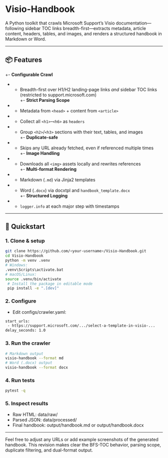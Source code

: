 # Visio-Handbook

A Python toolkit that crawls Microsoft Support’s Visio documentation—following sidebar TOC links breadth-first—extracts metadata, article content, headers, tables, and images, and renders a structured handbook in Markdown or Word.

---

## 📦 Features

+- **Configurable Crawl**  
+  - Breadth-first over H1/H2 landing-page links *and* sidebar TOC links (restricted to support.microsoft.com)  
+- **Strict Parsing Scope**  
+  - Metadata from `<head>` + content from `<article>`  
+  - Collect all `<h1>`–`<h6>` as `headers`  
+  - Group `<h2>`/`<h3>` sections with their text, tables, and images  
+- **Duplicate-safe**  
+  - Skips any URL already fetched, even if referenced multiple times  
+- **Image Handling**  
+  - Downloads all `<img>` assets locally and rewrites references  
+- **Multi-format Rendering**  
+  - Markdown (`.md`) via Jinja2 templates  
+  - Word (`.docx`) via docxtpl and `handbook_template.docx`  
+- **Structured Logging**  
+  - `logger.info` at each major step with timestamps  


---

## 🚀 Quickstart

### 1. Clone & setup

 ```bash
 git clone https://github.com/<your-username>/Visio-Handbook.git
 cd Visio-Handbook
 python -m venv .venv
 # Windows:
 .venv\Scripts\activate.bat
 # macOS/Linux:
 source .venv/bin/activate
  # Install the package in editable mode
  pip install -e ".[dev]"
 ```

 ### 2. Configure
 
 * Edit configs/crawler.yaml:

 ```bash
 start_urls:
  - https://support.microsoft.com/.../select-a-template-in-visio-...
delay_seconds: 1.0
 ```

 ### 3. Run the crawler

 ```bash
 # Markdown output
 visio-handbook --format md
 # Word (.docx) output
visio-handbook --format docx
```

 ### 4. Run tests

 ```bash
 pytest -q
 ```

 ### 5. Inspect results
- Raw HTML: data/raw/
- Parsed JSON: data/processed/
- Final handbook: output/handbook.md or output/handbook.docx

---

Feel free to adjust any URLs or add example screenshots of the generated handbook. This revision makes clear the BFS-TOC behavior, parsing scope, duplicate filtering, and dual-format output.
